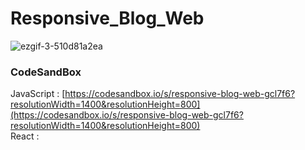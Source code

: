 # Responsive_Blog_Web

![ezgif-3-510d81a2ea](https://github.com/MontaKr/Site/assets/115155803/ea4a6cbc-d0a3-4a8e-9cfd-5aa91b50e913)

### CodeSandBox
JavaScript : [https://codesandbox.io/s/responsive-blog-web-gcl7f6?resolutionWidth=1400&resolutionHeight=800](https://codesandbox.io/s/responsive-blog-web-gcl7f6?resolutionWidth=1400&resolutionHeight=800) \
React : []()
